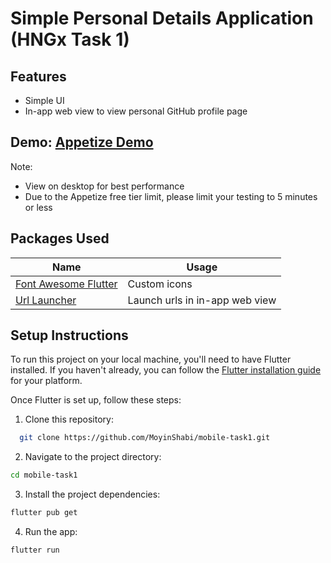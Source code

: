 # Simple Personal Details Application (HNGx Task 1)

## Features
- Simple UI
- In-app web view to view personal GitHub profile page

## Demo: [Appetize Demo](https://appetize.io/app/ljylznjkdr23xsspwotvknowbm?device=pixel7&osVersion=13.0&scale=75) 
Note: 
- View on desktop for best performance
- Due to the Appetize free tier limit, please limit your testing to 5 minutes or less

## Packages Used
| Name                                                                   | Usage                                         |
| ---------------------------------------------------------------------- | --------------------------------------------- |
| [Font Awesome Flutter](https://pub.dev/packages/font_awesome_flutter)              | Custom icons|
| [Url Launcher](https://pub.dev/packages/url_launcher)                        | Launch urls in in-app web view |
## Setup Instructions

To run this project on your local machine, you'll need to have Flutter installed. If you haven't already, you can follow the [Flutter installation guide](https://flutter.dev/docs/get-started/install) for your platform.

Once Flutter is set up, follow these steps:

1. Clone this repository:

 ```bash
   git clone https://github.com/MoyinShabi/mobile-task1.git
 ```
2. Navigate to the project directory:

 ```bash
cd mobile-task1
 ```
3. Install the project dependencies:

 ```bash
flutter pub get
 ```
4. Run the app:

 ```bash
flutter run
 ```

